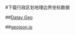#下载行政区划地理边界坐标数据

##[Datav Geo](http://datav.aliyun.com/tools/atlas/#&lat=33.521903996156105&lng=104.29849999999999&zoom=4)

##[geojson.io](http://geojson.io/#map=10/25.0937/104.9194)
